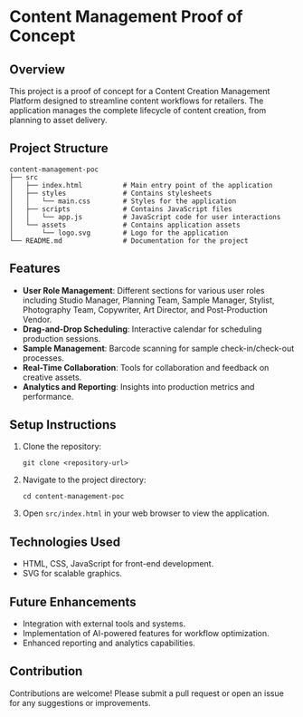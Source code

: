 # Content Management Proof of Concept

## Overview
This project is a proof of concept for a Content Creation Management Platform designed to streamline content workflows for retailers. The application manages the complete lifecycle of content creation, from planning to asset delivery.

## Project Structure
```
content-management-poc
├── src
│   ├── index.html          # Main entry point of the application
│   ├── styles              # Contains stylesheets
│   │   └── main.css        # Styles for the application
│   ├── scripts             # Contains JavaScript files
│   │   └── app.js          # JavaScript code for user interactions
│   └── assets              # Contains application assets
│       └── logo.svg        # Logo for the application
└── README.md               # Documentation for the project
```

## Features
- **User Role Management**: Different sections for various user roles including Studio Manager, Planning Team, Sample Manager, Stylist, Photography Team, Copywriter, Art Director, and Post-Production Vendor.
- **Drag-and-Drop Scheduling**: Interactive calendar for scheduling production sessions.
- **Sample Management**: Barcode scanning for sample check-in/check-out processes.
- **Real-Time Collaboration**: Tools for collaboration and feedback on creative assets.
- **Analytics and Reporting**: Insights into production metrics and performance.

## Setup Instructions
1. Clone the repository:
   ```
   git clone <repository-url>
   ```
2. Navigate to the project directory:
   ```
   cd content-management-poc
   ```
3. Open `src/index.html` in your web browser to view the application.

## Technologies Used
- HTML, CSS, JavaScript for front-end development.
- SVG for scalable graphics.

## Future Enhancements
- Integration with external tools and systems.
- Implementation of AI-powered features for workflow optimization.
- Enhanced reporting and analytics capabilities.

## Contribution
Contributions are welcome! Please submit a pull request or open an issue for any suggestions or improvements.